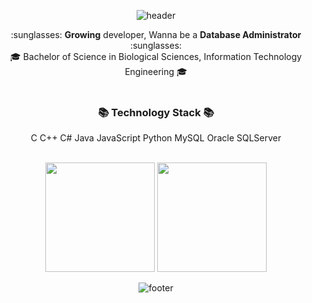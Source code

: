<div align=center>
  
  ![header](https://capsule-render.vercel.app/api?type=waving&color=auto&height=240&section=header&text=KimBaek%20Seyeong&animation=fadeIn&fontSize=70&fontAlignY=40&desc=Hi%20there✨%20%20Welcome%20to%20my%20space!&descAlignY=63&descAlign=66)

</div>

<p align=center>
  :sunglasses: <b>Growing</b> developer, Wanna be a <b>Database Administrator</b> :sunglasses:<br>
  🎓 Bachelor of Science in Biological Sciences, Information Technology Engineering 🎓<br><br>
</p>

<h3 align=center>
  📚 Technology Stack 📚
</h3>
<p align=center>
  C C++ C# Java JavaScript Python MySQL Oracle SQLServer
</p>

<br/>

<div align="center">
  <img src="https://github-readme-stats.vercel.app/api?username=KimBaek-Seyeong" height="175" />
  <img src="https://github-readme-stats.vercel.app/api/top-langs/?username=KimBaek-Seyeong&layout=compact" height="175" />
</div>

<!--
<h3 align="center">•••</h3>

<p align="center">
  <a href="https://velog.io/@new_wisdom"><img src="https://img.shields.io/badge/Tech%20Blog-11B48A?style=flat-square&logo=Vimeo&logoColor=white&link=https://velog.io/@new_wisdom" /></a>&nbsp
  <a href="mailto:wlgp2500@gmail.com"><img src="https://img.shields.io/badge/Gmail-d14836?style=flat-square&logo=Gmail&logoColor=white&link=mailto:wlgp2500@gmail.com"/></a>
</p>

  ### :sunglasses: Wanna be a full-stack developer :sunglasses:
  [![Hits](https://hits.seeyoufarm.com/api/count/incr/badge.svg?url=https%3A%2F%2Fgithub.com%2FKimBaek-Seyeong%2Fhit-counter&count_bg=%23D18EFF&title_bg=%23FFE681&icon=&icon_color=%23FFFFFF&title=hits&edge_flat=false)](https://hits.seeyoufarm.com) 
-->

<div align=center>
  
  ![footer](https://capsule-render.vercel.app/api?type=waving&color=auto&height=100&section=footer)	

</div>
